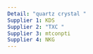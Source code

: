 ```yaml
---
Detail: "quartz crystal "
Supplier 1: KDS
Supplier 2: "TXC "
Supplier 3: mtconpti
Supplier 4: NKG
---
```

